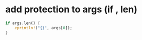 # add protection to args (if , len)


```rust
if args.len() {
    eprintln!("{}", args[0]);
}
```




